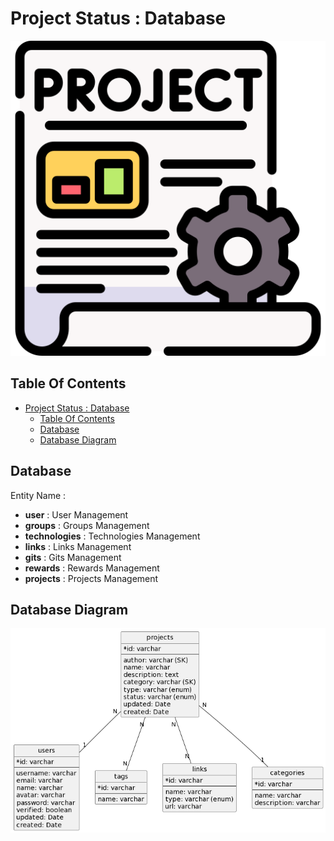 # Project Status : Database

![Icon](../icon.png)

## Table Of Contents

- [Project Status : Database](#project-status--database)
  - [Table Of Contents](#table-of-contents)
  - [Database](#database)
  - [Database Diagram](#database-diagram)

## Database

Entity Name :

- **user** : User Management
- **groups** : Groups Management
- **technologies** : Technologies Management
- **links** : Links Management
- **gits** : Gits Management
- **rewards** : Rewards Management
- **projects** : Projects Management

## Database Diagram

![Database](./img/database.png)
